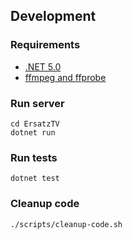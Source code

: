﻿## Development

### Requirements

- [.NET 5.0](https://dotnet.microsoft.com/download)
- [ffmpeg and ffprobe](https://ffmpeg.org/download.html)

### Run server

```shell
cd ErsatzTV
dotnet run
```

### Run tests

```shell
dotnet test
```

### Cleanup code

```shell
./scripts/cleanup-code.sh
```
